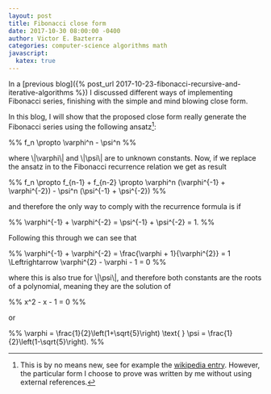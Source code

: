 ```yaml
---
layout: post
title: Fibonacci close form
date: 2017-10-30 08:00:00 -0400
author: Victor E. Bazterra
categories: computer-science algorithms math
javascript:
  katex: true
---
```


In a [previous blog]({% post_url 2017-10-23-fibonacci-recursive-and-iterative-algorithms %}) I discussed different ways of implementing Fibonacci series, finishing with the simple and mind blowing close form.

In this blog, I will show that the proposed close form really generate the Fibonacci series using the following ansatz[^1]:

<p>%%
f_n \propto \varphi^n - \psi^n
%%</p>

where \\|\varphi\\| and \\|\psi\\| are to unknown constants. Now, if we replace the ansatz in to the Fibonacci recurrence relation we get as result

<p>%%
f_n \propto f_{n-1} + f_{n-2} \propto \varphi^n (\varphi^{-1} + \varphi^{-2}) - \psi^n (\psi^{-1} + \psi^{-2})
%%</p>

and therefore the only way to comply with the recurrence formula is if

<p>%%
\varphi^{-1} + \varphi^{-2} = \psi^{-1} + \psi^{-2} = 1.
%%</p>

Following this through we can see that

<p>%%
\varphi^{-1} + \varphi^{-2} = \frac{\varphi + 1}{\varphi^{2}} = 1 \Leftrightarrow \varphi^{2} - \varphi - 1 = 0
%%</p>

where this is also true for \\|\psi\\|, and therefore both constants are the roots of a polynomial, meaning they are the solution of

<p>%%
x^2 - x - 1 = 0
%%</p>

or

<p>%%
\varphi = \frac{1}{2}\left(1+\sqrt{5}\right) \text{    } \psi = \frac{1}{2}\left(1-\sqrt{5}\right).
%%</p>


[^1]: This is by no means new, see for example the [wikipedia entry](https://en.wikipedia.org/wiki/Fibonacci_number). However, the particular form I choose to prove was written by me without using external references.
